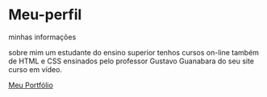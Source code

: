 # Meu-perfil
 minhas informações

sobre mim um estudante do ensino superior tenhos cursos on-line também de HTML e CSS ensinados pelo professor Gustavo Guanabara do seu site curso em vídeo.

  <a href="https://gustavocarvalhorodrigues.github.io/Meu-perfil/perfil.html"> Meu Portfólio</a>

  